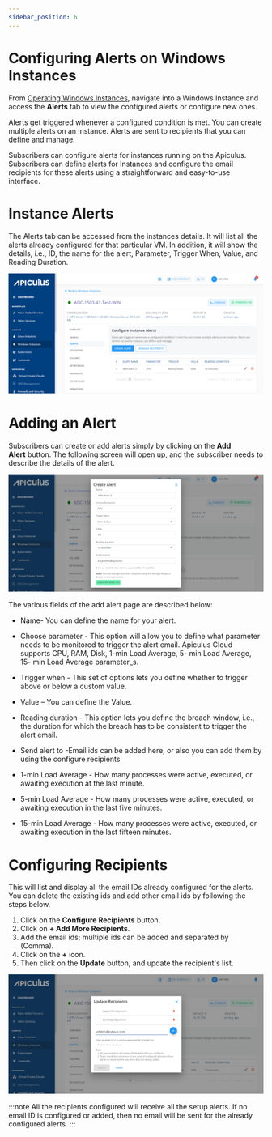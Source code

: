 ```yaml
---
sidebar_position: 6
---
```

# Configuring Alerts on Windows Instances

From [Operating Windows Instances](AboutWindowsInstances), navigate into a Windows Instance and access the **Alerts** tab to view the configured alerts or configure new ones.

Alerts get triggered whenever a configured condition is met. You can create multiple alerts on an instance. Alerts are sent to recipients that you can define and manage.

Subscribers can configure alerts for instances running on the Apiculus. Subscribers can define alerts for Instances and configure the email recipients for these alerts using a straightforward and easy-to-use interface.

# Instance Alerts

The Alerts tab can be accessed from the instances details. It will list all the alerts already configured for that particular VM. In addition, it will show the details, i.e., ID, the name for the alert, Parameter, Trigger When, Value, and Reading Duration.

![Configuring Alerts on Windows Instances](img/ConfiguringAlerts1.png)

# Adding an Alert

Subscribers can create or add alerts simply by clicking on the **Add Alert** button. The following screen will open up, and the subscriber needs to describe the details of the alert.

![Configuring Alerts on Windows Instances](img/ConfiguringAlerts2.png)

The various fields of the add alert page are described below:

- Name- You can define the name for your alert.
- Choose parameter - This option will allow you to define what parameter needs to be monitored to trigger the alert email. Apiculus Cloud supports CPU, RAM, Disk, 1-min Load Average, 5- min Load Average, 15- min Load Average parameter_s.
- Trigger when - This set of options lets you define whether to trigger above or below a custom value.
- Value – You can define the Value. 
- Reading duration - This option lets you define the breach window, i.e., the duration for which the breach has to be consistent to trigger the alert email.
- Send alert to -Email ids can be added here, or also you can add them by using the configure recipients 

- 1-min Load Average - How many processes were active, executed, or awaiting execution at the last minute.
- 5-min Load Average - How many processes were active, executed, or awaiting execution in the last five minutes.
- 15-min Load Average - How many processes were active, executed, or awaiting execution in the last fifteen minutes.

# Configuring Recipients

This will list and display all the email IDs already configured for the alerts. You can delete the existing ids and add other email ids by following the steps below.

1. Click on the **Configure Recipients** button.
2. Click on **+ Add More Recipients**.
3. Add the email ids; multiple ids can be added and separated by (Comma).
4. Click on the **+** icon.
5. Then click on the **Update** button, and update the recipient's list.

![Configuring Alerts on Windows Instances](img/ConfiguringAlerts3.png)

:::note
All the recipients configured will receive all the setup alerts. If no email ID is configured or added, then no email will be sent for the already configured alerts.
:::
